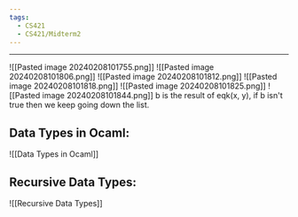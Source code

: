 ```yaml
---
tags:
  - CS421
  - CS421/Midterm2
---
```

---
![[Pasted image 20240208101755.png]]
![[Pasted image 20240208101806.png]]
![[Pasted image 20240208101812.png]]
![[Pasted image 20240208101818.png]]
![[Pasted image 20240208101825.png]]
![[Pasted image 20240208101844.png]]
b is the result of eqk(x, y), if b isn't true then we keep going down the list.
## Data Types in Ocaml:
![[Data Types in Ocaml]]

## Recursive Data Types:
![[Recursive Data Types]]